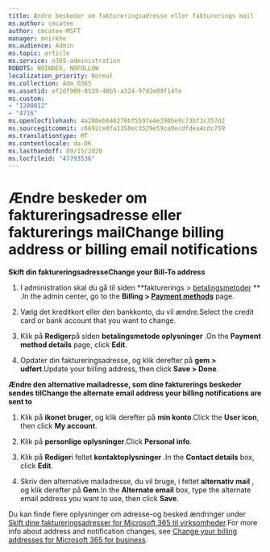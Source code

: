 ```yaml
---
title: Ændre beskeder om faktureringsadresse eller fakturerings mail
ms.author: cmcatee
author: cmcatee-MSFT
manager: mnirkhe
ms.audience: Admin
ms.topic: article
ms.service: o365-administration
ROBOTS: NOINDEX, NOFOLLOW
localization_priority: Normal
ms.collection: Adm_O365
ms.assetid: ef2df989-8539-48b5-a324-97d2e09f14fe
ms.custom:
- "1200012"
- "4716"
ms.openlocfilehash: 4a280eb646270bf5597e4e390be9c73bf3c357d2
ms.sourcegitcommit: c6692ce0fa1358ec3529e59ca0ecdfdea4cdc759
ms.translationtype: MT
ms.contentlocale: da-DK
ms.lasthandoff: 09/15/2020
ms.locfileid: "47793536"
---
```

# <a name="change-billing-address-or-billing-email-notifications"></a><span data-ttu-id="5f7ae-102">Ændre beskeder om faktureringsadresse eller fakturerings mail</span><span class="sxs-lookup"><span data-stu-id="5f7ae-102">Change billing address or billing email notifications</span></span>

<span data-ttu-id="5f7ae-103">**Skift din faktureringsadresse**</span><span class="sxs-lookup"><span data-stu-id="5f7ae-103">**Change your Bill-To address**</span></span>

1. <span data-ttu-id="5f7ae-104">I administration skal du gå til siden \*\*fakturerings > [betalingsmetoder](https://go.microsoft.com/fwlink/p/?linkid=2018806) \*\* .</span><span class="sxs-lookup"><span data-stu-id="5f7ae-104">In the admin center, go to the **Billing > [Payment methods](https://go.microsoft.com/fwlink/p/?linkid=2018806)** page.</span></span>

2. <span data-ttu-id="5f7ae-105">Vælg det kreditkort eller den bankkonto, du vil ændre.</span><span class="sxs-lookup"><span data-stu-id="5f7ae-105">Select the credit card or bank account that you want to change.</span></span>

3. <span data-ttu-id="5f7ae-106">Klik på **Rediger**på siden **betalingsmetode oplysninger** .</span><span class="sxs-lookup"><span data-stu-id="5f7ae-106">On the **Payment method details** page, click **Edit**.</span></span>

4. <span data-ttu-id="5f7ae-107">Opdater din faktureringsadresse, og klik derefter på **gem > udført**.</span><span class="sxs-lookup"><span data-stu-id="5f7ae-107">Update your billing address, then click **Save > Done**.</span></span>

<span data-ttu-id="5f7ae-108">**Ændre den alternative mailadresse, som dine fakturerings beskeder sendes til**</span><span class="sxs-lookup"><span data-stu-id="5f7ae-108">**Change the alternate email address your billing notifications are sent to**</span></span> 

1. <span data-ttu-id="5f7ae-109">Klik på **ikonet bruger**, og klik derefter på **min konto**.</span><span class="sxs-lookup"><span data-stu-id="5f7ae-109">Click the **User icon**, then click **My account**.</span></span>

2. <span data-ttu-id="5f7ae-110">Klik på **personlige oplysninger**.</span><span class="sxs-lookup"><span data-stu-id="5f7ae-110">Click **Personal info**.</span></span>

3. <span data-ttu-id="5f7ae-111">Klik på **Rediger**i feltet **kontaktoplysninger** .</span><span class="sxs-lookup"><span data-stu-id="5f7ae-111">In the **Contact details** box, click **Edit**.</span></span>

4. <span data-ttu-id="5f7ae-112">Skriv den alternative mailadresse, du vil bruge, i feltet **alternativ mail** , og klik derefter på **Gem**.</span><span class="sxs-lookup"><span data-stu-id="5f7ae-112">In the **Alternate email** box, type the alternate email address you want to use, then click **Save**.</span></span>

<span data-ttu-id="5f7ae-113">Du kan finde flere oplysninger om adresse-og besked ændringer under [Skift dine faktureringsadresser for Microsoft 365 til virksomheder](https://docs.microsoft.com/microsoft-365/commerce/billing-and-payments/change-your-billing-addresses?view=o365-worldwide).</span><span class="sxs-lookup"><span data-stu-id="5f7ae-113">For more info about address and notification changes, see [Change your billing addresses for Microsoft 365 for business](https://docs.microsoft.com/microsoft-365/commerce/billing-and-payments/change-your-billing-addresses?view=o365-worldwide).</span></span>

